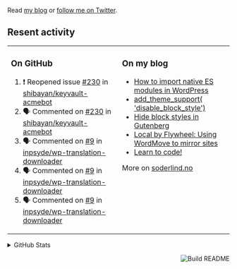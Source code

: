 Read [my blog](https://soderlind.no/) or [follow me on Twitter](https://twitter.com/soderlind).

## Resent activity

<table width="100%" border="0"><tr><td valign="top" width="49%">

### On GitHub

<!--START_SECTION:activity-->
1. ❗️ Reopened issue [#230](https://github.com/shibayan/keyvault-acmebot/issues/230) in [shibayan/keyvault-acmebot](https://github.com/shibayan/keyvault-acmebot)
2. 🗣 Commented on [#230](https://github.com/shibayan/keyvault-acmebot/issues/230) in [shibayan/keyvault-acmebot](https://github.com/shibayan/keyvault-acmebot)
3. 🗣 Commented on [#9](https://github.com/inpsyde/wp-translation-downloader/issues/9) in [inpsyde/wp-translation-downloader](https://github.com/inpsyde/wp-translation-downloader)
4. 🗣 Commented on [#9](https://github.com/inpsyde/wp-translation-downloader/issues/9) in [inpsyde/wp-translation-downloader](https://github.com/inpsyde/wp-translation-downloader)
5. 🗣 Commented on [#9](https://github.com/inpsyde/wp-translation-downloader/issues/9) in [inpsyde/wp-translation-downloader](https://github.com/inpsyde/wp-translation-downloader)
<!--END_SECTION:activity-->

</td><td valign="top" width="49%">

### On my blog

<!-- BLOG:START -->
- [How to import native ES modules in WordPress](https://soderlind.no/how-to-import-native-es-modules-in-wordpress/)
- [add_theme_support( 'disable_block_style')](https://soderlind.no/add-theme-support-disable-block-style/)
- [Hide block styles in Gutenberg](https://soderlind.no/hide-block-styles-in-gutenberg/)
- [Local by Flywheel: Using WordMove to mirror sites](https://soderlind.no/local-by-flywheel-using-wordmove-to-mirror-sites/)
- [Learn to code!](https://soderlind.no/learn-to-code/)
<!-- BLOG:END -->

More on [soderlind.no](https://soderlind.no/)
</td></tr></table>

<details>
  <summary>GitHub Stats</summary>

  <img align="left" alt="Soderlind's GitHub Stats" src="https://github-readme-stats-d1emiyjuh.vercel.app/api?username=soderlind&show_icons=true&hide_border=true&count_private=true" />
  <img align="left" alt="Soderlind's Languages Stats" src="https://github-readme-stats-d1emiyjuh.vercel.app/api/top-langs/?username=soderlind" />

</details>

<a href="https://github.com/soderlind/soderlind/actions"><img src="https://github.com/soderlind/soderlind/workflows/Build%20README/badge.svg" align="right" alt="Build README"></a>

